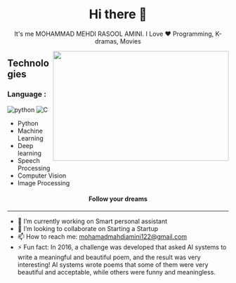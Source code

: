 <h1 align="center"> Hi there 👋 </h1>
<p align="center"> It's me MOHAMMAD MEHDI RASOOL AMINI. I Love ❤️ Programming, K-dramas, Movies</p>
<img align="right" src="https://sobhan.institute/wp-content/uploads/2022/10/14123444.jpg" height="250" width="400">

## **Technologies**
### Language :

![python](https://img.shields.io/badge/-Python-%231572B6?style=for-the-badge&logo=python)
![C](https://img.shields.io/badge/-C-%23E44D27?style=for-the-badge&logo=C&logoColor=ffffff)







- Python
- Machine Learning
- Deep learning
- Speech Processing
- Computer Vision
- Image Processing
 
<h4 align="center">Follow your dreams</h4>

***

- 🔭 I’m currently working on Smart personal assistant                     
- 👯 I’m looking to collaborate on Starting a Startup         
- 📫 How to reach me: mohamadmahdiamini122@gmail.com     
- ⚡ Fun fact: In 2016, a challenge was developed that asked AI systems to write a meaningful and beautiful poem, and the result was very interesting! AI systems wrote poems that some of them were very beautiful and acceptable, while others were funny and meaningless.</p>


